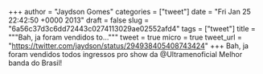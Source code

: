 
+++
author = "Jaydson Gomes"
categories = ["tweet"]
date = "Fri Jan 25 22:42:50 +0000 2013"
draft = false
slug = "6a56c37d3c6dd72443c0274113029ae02552afd4"
tags = ["tweet"]
title = """Bah, ja foram vendidos to..."""
tweet = true
micro = true
tweet_url = "https://twitter.com/jaydson/status/294938405408743424"
+++
Bah, ja foram vendidos todos ingressos pro show da @Ultramenoficial Melhor banda do Brasil!
